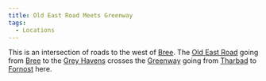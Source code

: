 ```yaml
---
title: Old East Road Meets Greenway
tags:
  - Locations
---
```

This is an intersection of roads to the west of [Bree](Bree "wikilink").
The [Old East Road](Old_East_Road "wikilink") going from
[Bree](Bree "wikilink") to the [Grey Havens](Grey_Havens "wikilink")
crosses the [Greenway](Greenway "wikilink") going from
[Tharbad](Tharbad "wikilink") to [Fornost](Fornost "wikilink") here.
